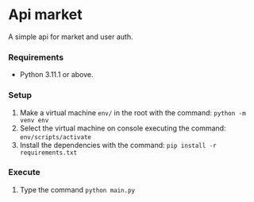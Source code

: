 # Api market
A simple api for market and user auth.

### Requirements
- Python 3.11.1 or above.

### Setup
1. Make a virtual machine `env/` in the root with the command: `python -m venv env`
2. Select the virtual machine on console executing the command: `env/scripts/activate`
3. Install the dependencies with the command: `pip install -r requirements.txt`

### Execute
1. Type the command `python main.py`